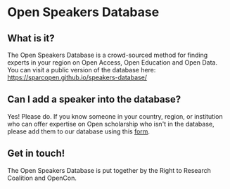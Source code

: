 # Open Speakers Database

## What is it? 
The Open Speakers Database is a crowd-sourced method for finding experts in your region on Open Access, Open Education and Open Data. You can visit a public version of the database here: https://sparcopen.github.io/speakers-database/

## Can I add a speaker into the database? 
Yes! Please do. If you know someone in your country, region, or institution who can offer expertise on Open scholarship who isn't in the database, please add them to our database using this [form](https://docs.google.com/forms/d/e/1FAIpQLSeFG9BLCOu21NfxbDjmzK7NThDWiRs7GjnLaFmLUXEkZU16jg/viewform?usp=sf_link).

## Get in touch!
The Open Speakers Database is put together by the Right to Research Coalition and OpenCon.



